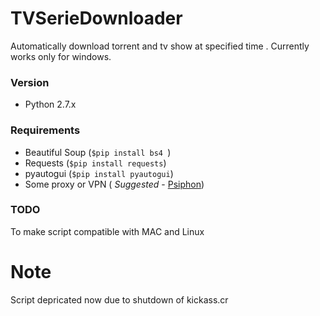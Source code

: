 # TVSerieDownloader
Automatically download torrent and tv show at specified time .
Currently works only for windows.



### Version
 - Python 2.7.x
 
### Requirements
 - Beautiful Soup (```$pip install bs4 ```)
 - Requests (```$pip install requests```)
 - pyautogui (```$pip install pyautogui```)
 - Some proxy or VPN ( *Suggested* - [Psiphon](https://psiphon3.com/en/index.html))


### TODO
To make script compatible with MAC and Linux

# Note
Script depricated now due to shutdown of kickass.cr
